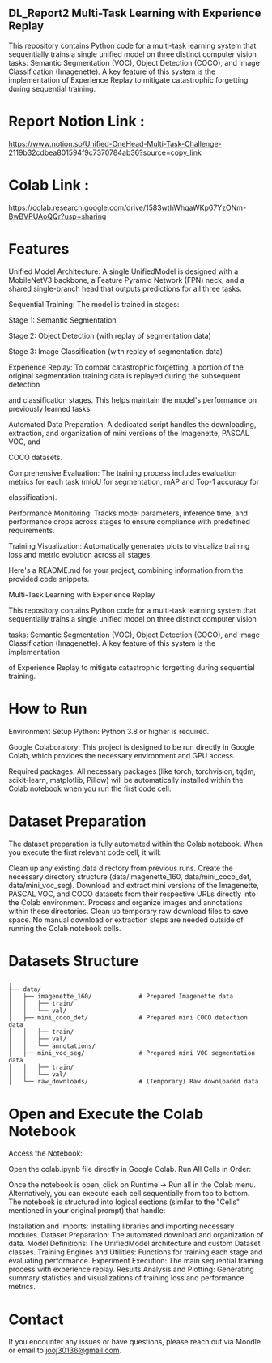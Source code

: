 ## DL_Report2 Multi-Task Learning with Experience Replay

This repository contains Python code for a multi-task learning system that sequentially trains a single unified model on three distinct computer vision tasks: Semantic Segmentation (VOC), Object Detection (COCO), and Image Classification (Imagenette). A key feature of this system is the implementation of Experience Replay to mitigate catastrophic forgetting during sequential training.

# Report Notion Link :

https://www.notion.so/Unified-OneHead-Multi-Task-Challenge-2119b32cdbea801594f9c7370784ab36?source=copy_link

# Colab Link :

https://colab.research.google.com/drive/1583wthWhqaWKp67YzONm-BwBVPUAoQQr?usp=sharing

# Features

Unified Model Architecture: A single UnifiedModel is designed with a MobileNetV3 backbone, a Feature Pyramid Network (FPN) neck, and a shared single-branch head that outputs predictions for all three tasks.

Sequential Training: The model is trained in stages:

Stage 1: Semantic Segmentation

Stage 2: Object Detection (with replay of segmentation data)

Stage 3: Image Classification (with replay of segmentation data)

Experience Replay: To combat catastrophic forgetting, a portion of the original segmentation training data is replayed during the subsequent detection 

and classification stages. This helps maintain the model's performance on previously learned tasks.

Automated Data Preparation: A dedicated script handles the downloading, extraction, and organization of mini versions of the Imagenette, PASCAL VOC, and 

COCO datasets.

Comprehensive Evaluation: The training process includes evaluation metrics for each task (mIoU for segmentation, mAP and Top-1 accuracy for 

classification).

Performance Monitoring: Tracks model parameters, inference time, and performance drops across stages to ensure compliance with predefined requirements.

Training Visualization: Automatically generates plots to visualize training loss and metric evolution across all stages.

Here's a README.md for your project, combining information from the provided code snippets.

Multi-Task Learning with Experience Replay

This repository contains Python code for a multi-task learning system that sequentially trains a single unified model on three distinct computer vision 

tasks: Semantic Segmentation (VOC), Object Detection (COCO), and Image Classification (Imagenette). A key feature of this system is the implementation 

of Experience Replay to mitigate catastrophic forgetting during sequential training.

#  How to Run

Environment Setup
Python: Python 3.8 or higher is required.

Google Colaboratory: This project is designed to be run directly in Google Colab, which provides the necessary environment and GPU access.

Required packages: All necessary packages (like torch, torchvision, tqdm, scikit-learn, matplotlib, Pillow) will be automatically installed within the Colab notebook when you run the first code cell.

# Dataset Preparation
The dataset preparation is fully automated within the Colab notebook. When you execute the first relevant code cell, it will:

Clean up any existing data directory from previous runs.
Create the necessary directory structure (data/imagenette_160, data/mini_coco_det, data/mini_voc_seg).
Download and extract mini versions of the Imagenette, PASCAL VOC, and COCO datasets from their respective URLs directly into the Colab environment.
Process and organize images and annotations within these directories.
Clean up temporary raw download files to save space.
No manual download or extraction steps are needed outside of running the Colab notebook cells.

# Datasets Structure

```text
.
├── data/
│   ├── imagenette_160/             # Prepared Imagenette data
│   │   ├── train/
│   │   └── val/
│   ├── mini_coco_det/              # Prepared mini COCO detection data
│   │   ├── train/
│   │   ├── val/
│   │   └── annotations/
│   ├── mini_voc_seg/               # Prepared mini VOC segmentation data
│   │   ├── train/
│   │   └── val/
│   └── raw_downloads/              # (Temporary) Raw downloaded data

```
# Open and Execute the Colab Notebook
Access the Notebook:

Open the colab.ipynb file directly in Google Colab.
Run All Cells in Order:

Once the notebook is open, click on Runtime -> Run all in the Colab menu.
Alternatively, you can execute each cell sequentially from top to bottom.
The notebook is structured into logical sections (similar to the "Cells" mentioned in your original prompt) that handle:

Installation and Imports: Installing libraries and importing necessary modules.
Dataset Preparation: The automated download and organization of data.
Model Definitions: The UnifiedModel architecture and custom Dataset classes.
Training Engines and Utilities: Functions for training each stage and evaluating performance.
Experiment Execution: The main sequential training process with experience replay.
Results Analysis and Plotting: Generating summary statistics and visualizations of training loss and performance metrics.

# Contact
If you encounter any issues or have questions, please reach out via Moodle or email to jooj30136@gmail.com.
